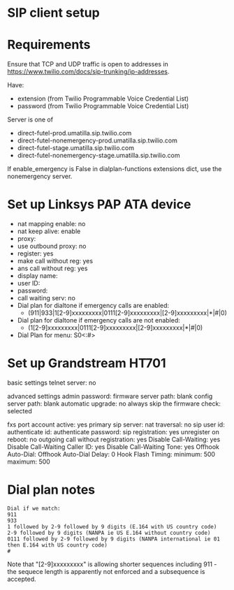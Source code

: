 # SIP client setup

# Requirements

Ensure that TCP and UDP traffic is open to addresses in https://www.twilio.com/docs/sip-trunking/ip-addresses.

Have:
- extension (from Twilio Programmable Voice Credential List)
- password (from Twilio Programmable Voice Credential List)

Server is one of
- direct-futel-prod.umatilla.sip.twilio.com
- direct-futel-nonemergency-prod.umatilla.sip.twilio.com
- direct-futel-stage.umatilla.sip.twilio.com
- direct-futel-nonemergency-stage.umatilla.sip.twilio.com

If enable_emergency is False in dialplan-functions extensions dict, use the nonemergency server.

# Set up Linksys PAP ATA device

- nat mapping enable: no
- nat keep alive: enable
- proxy: <server>
- use outbound proxy: no
- register: yes
- make call without reg: yes
- ans call without reg: yes
- display name: <extension>
- user ID: <extension>
- password: <password>
- call waiting serv: no
- Dial plan for dialtone if emergency calls are enabled:
  - (911|933|1[2-9]xxxxxxxxx|0111[2-9]xxxxxxxxx|[2-9]xxxxxxxxx|*|#|0)
- Dial plan for dialtone if emergency calls are not enabled:
  - (1[2-9]xxxxxxxxx|0111[2-9]xxxxxxxxx|[2-9]xxxxxxxxx|*|#|0)
- Dial Plan for menu:
  S0<:#>

# Set up Grandstream HT701

basic settings
telnet server: no

advanced settings
admin password:
firmware server path: blank
config server path: blank
automatic upgrade: no
always skip the firmware check: selected

fxs port
account active: yes
primary sip server: <server>
nat traversal: no
sip user id: <extension>
authenticate id: <extension>
authenticate password: <password>
sip registration: yes
unregister on reboot: no
outgoing call without registration: yes
Disable Call-Waiting: yes
Disable Call-Waiting Caller ID: yes
Disable Call-Waiting Tone: yes
Offhook Auto-Dial:
Offhook Auto-Dial Delay: 0
Hook Flash Timing: minimum: 500 maximum: 500


# Dial plan notes

    Dial if we match:
    911
    933
    1 followed by 2-9 followed by 9 digits (E.164 with US country code)
    2-9 followed by 9 digits (NANPA ie US E.164 without country code)
    0111 followed by 2-9 followed by 9 digits (NANPA international ie 01 then E.164 with US country code)
    #

Note that "[2-9]xxxxxxxxx" is allowing shorter sequences including 911 - the sequece length is apparently not enforced and a subsequence is accepted.

